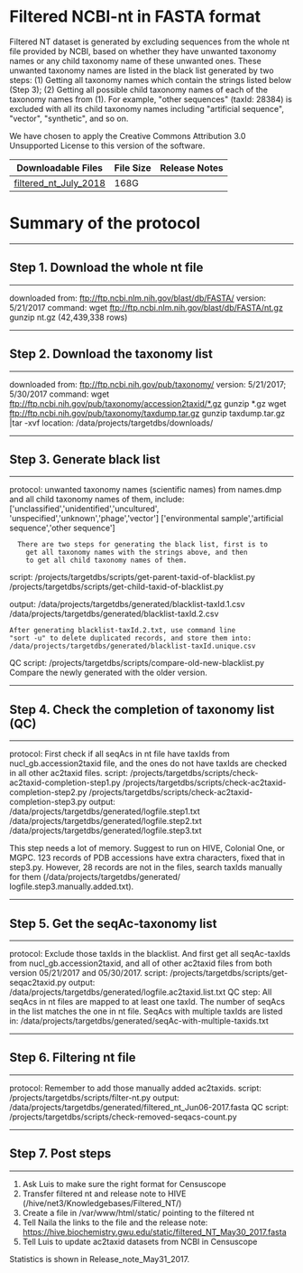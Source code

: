 # Filtered NCBI-nt in FASTA format

Filtered NT dataset is generated by excluding sequences from the whole
nt file provided by NCBI, based on whether they have unwanted taxonomy 
names or any child taxonomy name of these unwanted ones. These unwanted 
taxonomy names are listed in the black list generated by two steps: 
(1) Getting all taxonomy names which contain the strings listed 
below (Step 3); (2) Getting all possible child taxonomy names of each 
of the taxonomy names from (1). For example, "other sequences" 
(taxId: 28384) is excluded with all its child taxonomy names including 
"artificial sequence", "vector", "synthetic", and so on.

We have chosen to apply the Creative Commons Attribution 3.0
Unsupported License to this version of the software.



| Downloadable Files | File Size | Release Notes|
|--------------------|-----------|---------------|
| [filtered_nt_July_2018](https://hive.biochemistry.gwu.edu/prd/filterednt//content/filtered_nt_July_2018.fasta)| 168G|



# Summary of the protocol

************************************************************************
## Step 1. Download the whole nt file
************************************************************************
downloaded from: ftp://ftp.ncbi.nlm.nih.gov/blast/db/FASTA/
version: 5/21/2017
command:
    wget ftp://ftp.ncbi.nlm.nih.gov/blast/db/FASTA/nt.gz
    gunzip nt.gz (42,439,338 rows)

************************************************************************
## Step 2. Download the taxonomy list 
************************************************************************
downloaded from: ftp://ftp.ncbi.nih.gov/pub/taxonomy/
version: 5/21/2017; 5/30/2017
command:
	wget ftp://ftp.ncbi.nih.gov/pub/taxonomy/accession2taxid/*.gz
	gunzip *.gz
	wget ftp://ftp.ncbi.nih.gov/pub/taxonomy/taxdump.tar.gz
	gunzip taxdump.tar.gz |tar -xvf
location: /data/projects/targetdbs/downloads/


************************************************************************
## Step 3. Generate black list
************************************************************************
protocol: unwanted taxonomy names (scientific names) from names.dmp and
		all child taxonomy names of them, include:
		['unclassified','unidentified','uncultured', \
			 'unspecified','unknown','phage','vector']
		['environmental sample','artificial sequence','other sequence']

	  There are two steps for generating the black list, first is to
		get all taxonomy names with the strings above, and then
		to get all child taxonomy names of them.

script: /projects/targetdbs/scripts/get-parent-taxid-of-blacklist.py
	/projects/targetdbs/scripts/get-child-taxid-of-blacklist.py

output: /data/projects/targetdbs/generated/blacklist-taxId.1.csv
	/data/projects/targetdbs/generated/blacklist-taxId.2.csv

	After generating blacklist-taxId.2.txt, use command line 
	"sort -u" to delete duplicated records, and store them into:
	/data/projects/targetdbs/generated/blacklist-taxId.unique.csv

QC script: /projects/targetdbs/scripts/compare-old-new-blacklist.py
		Compare the newly generated with the older version.


************************************************************************
## Step 4. Check the completion of taxonomy list (QC)
************************************************************************
protocol: First check if all seqAcs in nt file have taxIds from 
	nucl_gb.accession2taxid file, and the ones do not have taxIds
	are checked in all other ac2taxid files.
script: /projects/targetdbs/scripts/check-ac2taxid-completion-step1.py
	/projects/targetdbs/scripts/check-ac2taxid-completion-step2.py
	/projects/targetdbs/scripts/check-ac2taxid-completion-step3.py
output: /data/projects/targetdbs/generated/logfile.step1.txt
	/data/projects/targetdbs/generated/logfile.step2.txt
	/data/projects/targetdbs/generated/logfile.step3.txt

This step needs a lot of memory. Suggest to run on HIVE,
	Colonial One, or MGPC. 123 records of PDB accessions
	have extra characters, fixed that in step3.py.
	However, 28 records are not in the files, search taxIds
	manually for them (/data/projects/targetdbs/generated/ \
	logfile.step3.manually.added.txt).


************************************************************************
## Step 5. Get the seqAc-taxonomy list
************************************************************************
protocol: Exclude those taxIds in the blacklist. And first get all 
	seqAc-taxIds from nucl_gb.accession2taxid, and all of other
	ac2taxid files from both version 05/21/2017 and 05/30/2017.
script: /projects/targetdbs/scripts/get-seqac2taxid.py
output: /data/projects/targetdbs/generated/logfile.ac2taxid.list.txt
QC step: All seqAcs in nt files are mapped to at least one taxId. The
	number of seqAcs in the list matches the one in nt file.
	SeqAcs with multiple taxIds are listed in:
	/data/projects/targetdbs/generated/seqAc-with-multiple-taxids.txt


************************************************************************
## Step 6. Filtering nt file
************************************************************************
protocol: Remember to add those manually added ac2taxids.
script: /projects/targetdbs/scripts/filter-nt.py
output: /data/projects/targetdbs/generated/filtered_nt_Jun06-2017.fasta
QC script: /projects/targetdbs/scripts/check-removed-seqacs-count.py


************************************************************************
## Step 7. Post steps
************************************************************************
1. Ask Luis to make sure the right format for Censuscope
2. Transfer filtered nt and release note to HIVE
	(/hive/net3/Knowledgebases/Filtered_NT/)
3. Create a file in /var/www/html/static/ pointing to the filtered nt
4. Tell Naila the links to the file and the release note:
	https://hive.biochemistry.gwu.edu/static/filtered_NT_May30_2017.fasta
5. Tell Luis to update ac2taxid datasets from NCBI in Censuscope

Statistics is shown in Release_note_May31_2017.

